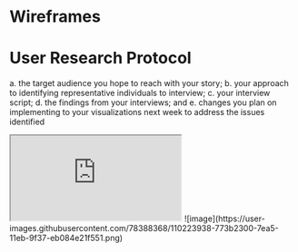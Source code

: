# Wireframes



# User Research Protocol

a. the target audience you hope to reach with your story; 
b. your approach to identifying representative individuals to interview; 
c. your interview script; 
d. the findings from your interviews; and 
e. changes you plan on implementing to your visualizations next week to address the issues identified

<iframe src="https://public.tableau.com/views/AllRedliningMap/Sheet1?:embed=y&:display_count=yes&:showVizHome=no" height="divElement.offsetWidth*1.75)+"></iframe>
![image](https://user-images.githubusercontent.com/78388368/110223938-773b2300-7ea5-11eb-9f37-eb084e21f551.png)


